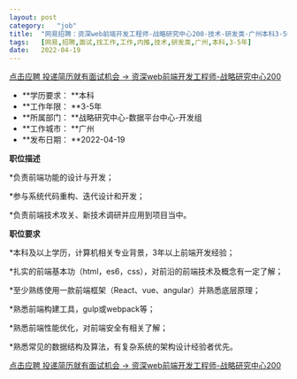 ```yaml
---
layout:	post
category:	"job"
title:	"网易招聘：资深web前端开发工程师-战略研究中心200-技术-研发类-广州本科3-5年"
tags:	[网易,招聘,面试,找工作,工作,内推,技术,研发类,广州,本科,3-5年]
date:	2022-04-19
---
```


[点击应聘 投递简历就有面试机会 ->  资深web前端开发工程师-战略研究中心200](http://mobile.bole.netease.com/bole/boleDetail?id=21519&employeeId=346f03c3cda5f04c&key=all)



- **学历要求： **本科
- **工作年限： **3-5年
- **所属部门： **战略研究中心-数据平台中心-开发组
- **工作城市： **广州
- **发布日期： **2022-04-19



**职位描述**

*负责前端功能的设计与开发；

*参与系统代码重构、迭代设计和开发；

*负责前端技术攻关、新技术调研并应用到项目当中。



**职位要求**

*本科及以上学历，计算机相关专业背景，3年以上前端开发经验；

*扎实的前端基本功（html，es6，css），对前沿的前端技术及概念有一定了解；

*至少熟练使用一款前端框架（React、vue、angular）并熟悉底层原理；

*熟悉前端构建工具，gulp或webpack等；

*熟悉前端性能优化，对前端安全有相关了解；

*熟悉常见的数据结构及算法，有复杂系统的架构设计经验者优先。



[点击应聘 投递简历就有面试机会 ->  资深web前端开发工程师-战略研究中心200](http://mobile.bole.netease.com/bole/boleDetail?id=21519&employeeId=346f03c3cda5f04c&key=all)